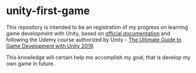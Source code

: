 # unity-first-game
This repository is intended to be an registration of my progress on learning game development with Unity, based on [official documentation](https://docs.unity3d.com/Manual/index.html)
and following the Udemy course authorized by Unity - [The Ultimate Guide to Game Development with Unity 2019](https://www.udemy.com/course/the-ultimate-guide-to-game-development-with-unity/).

This knowledge will certain help me accomplish my goal, that is develop my own game in future.